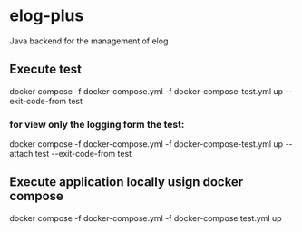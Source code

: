 # elog-plus

Java backend for the management of elog

## Execute test
docker compose -f docker-compose.yml -f docker-compose-test.yml up --exit-code-from test

### for view only the logging form the test:
docker compose -f docker-compose.yml -f docker-compose-test.yml up --attach test  --exit-code-from test


## Execute application locally usign docker compose
docker compose -f docker-compose.yml -f docker-compose.test.yml up
